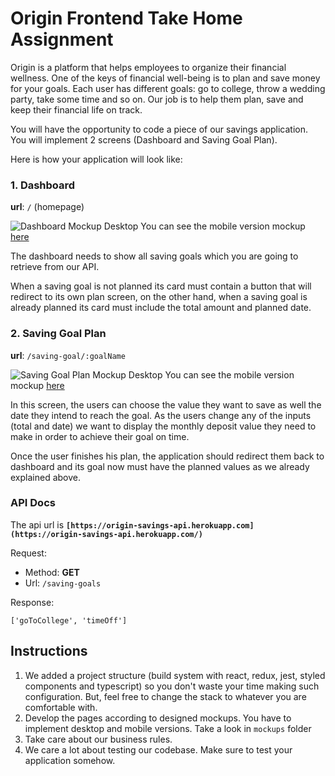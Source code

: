 
# Origin Frontend Take Home Assignment

Origin is a platform that helps employees to organize their financial wellness. One of the keys of financial well-being is to plan and save money for your goals. Each user has different goals: go to college, throw a wedding party, take some time and so on. Our job is to help them plan, save and keep their financial life on track.

You will have the opportunity to code a piece of our savings application. You will implement 2 screens (Dashboard and Saving Goal Plan).

Here is how your application will look like:

### 1. Dashboard

**url**: `/` (homepage)

![Dashboard Mockup Desktop](https://github.com/OriginFinancial/frontend-take-home-assignment/blob/master/mockups/dashboard-desk.png)
You can see the mobile version mockup [here](https://github.com/OriginFinancial/frontend-take-home-assignment/blob/master/mockups/dashboard-mobile.png)

The dashboard needs to show all saving goals which you are going to retrieve from our API.

When a saving goal is not planned its card must contain a button that will redirect to its own plan screen, on the other hand, when a saving goal is already planned its card must include the total amount and planned date.

### 2. Saving Goal Plan

**url**: `/saving-goal/:goalName`

![Saving Goal Plan Mockup Desktop](https://github.com/OriginFinancial/frontend-take-home-assignment/blob/master/mockups/saving-goal-plan-desk.png)
You can see the mobile version mockup [here](https://github.com/OriginFinancial/frontend-take-home-assignment/blob/master/mockups/saving-goal-plan-mobile.png)

In this screen, the users can choose the value they want to save as well the date they intend to reach the goal. As the users change any of the inputs (total and date) we want to display the monthly deposit value they need to make in order to achieve their goal on time.

Once the user finishes his plan, the application should redirect them back to dashboard and its goal now must have the planned values as we already explained above.

### API Docs

The api url is **`[https://origin-savings-api.herokuapp.com](https://origin-savings-api.herokuapp.com/)`**

Request:

- Method: **GET**
- Url: `/saving-goals`

Response:

```
['goToCollege', 'timeOff']
```

## Instructions

1. We added a project structure (build system with react, redux, jest, styled components and typescript) so you don't waste your time making such configuration. But, feel free to change the stack to whatever you are comfortable with.
2. Develop the pages according to designed mockups. You have to implement desktop and mobile versions. Take a look in `mockups` folder
3. Take care about our business rules.
4. We care a lot about testing our codebase. Make sure to test your application somehow.
